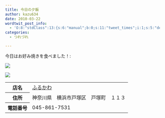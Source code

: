 ```yaml
---
title: 今日の夕飯
author: kazu634
date: 2010-03-22
wordtwit_post_info:
  - 'O:8:"stdClass":13:{s:6:"manual";b:0;s:11:"tweet_times";i:1;s:5:"delay";i:0;s:7:"enabled";i:1;s:10:"separation";s:2:"60";s:7:"version";s:3:"3.7";s:14:"tweet_template";b:0;s:6:"status";i:2;s:6:"result";a:0:{}s:13:"tweet_counter";i:2;s:13:"tweet_log_ids";a:1:{i:0;i:5177;}s:9:"hash_tags";a:0:{}s:8:"accounts";a:1:{i:0;s:7:"kazu634";}}'
categories:
  - つれづれ

---
```

<div class="section">
<p>
    今日はお好み焼きを食べました！:
</p>
  
<p>
<center>
</center>
</p>
  
<p>
<a href="http://flickr.com/photos/42332031@N02/4454229774/" onclick="__gaTracker('send', 'event', 'outbound-article', 'http://flickr.com/photos/42332031@N02/4454229774/', '');" title="夕飯1"><img src="http://farm3.static.flickr.com/2768/4454229774_2d2bb1d503.jpg" /></a>
</p></p> 
  
<p>
<center>
</center>
</p>
  
<p>
<a href="http://flickr.com/photos/42332031@N02/4454230196/" onclick="__gaTracker('send', 'event', 'outbound-article', 'http://flickr.com/photos/42332031@N02/4454230196/', '');" title="夕飯2"><img src="http://farm5.static.flickr.com/4026/4454230196_95207c5242.jpg" /></a>
</p></p> 
  
<table>
<tr>
<th>
        店名
</th>
      
<td>
<a href="http://www.doko.jp/search/shop/sc959700/?vos=apidoko1" onclick="__gaTracker('send', 'event', 'outbound-article', 'http://www.doko.jp/search/shop/sc959700/?vos=apidoko1', 'ふるかわ');" target="_blank">ふるかわ</a>
</td>
</tr>
    
<tr>
<th>
        住所
</th>
      
<td>
        神奈川県　横浜市戸塚区　戸塚町　１１３
</td>
</tr>
    
<tr>
<th>
        電話番号
</th>
      
<td>
        045-861-7531
</td>
</tr>
</table>
</div>
